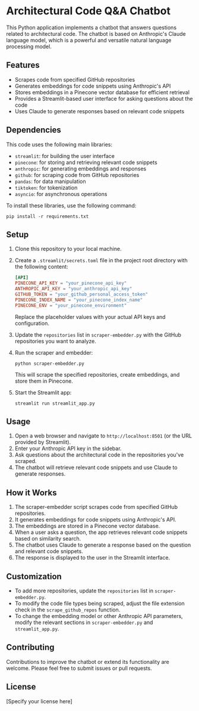 # Architectural Code Q&A Chatbot

This Python application implements a chatbot that answers questions related to architectural code. The chatbot is based on Anthropic's Claude language model, which is a powerful and versatile natural language processing model.

## Features

- Scrapes code from specified GitHub repositories
- Generates embeddings for code snippets using Anthropic's API
- Stores embeddings in a Pinecone vector database for efficient retrieval
- Provides a Streamlit-based user interface for asking questions about the code
- Uses Claude to generate responses based on relevant code snippets

## Dependencies

This code uses the following main libraries:
- `streamlit`: for building the user interface
- `pinecone`: for storing and retrieving relevant code snippets
- `anthropic`: for generating embeddings and responses
- `github`: for scraping code from GitHub repositories
- `pandas`: for data manipulation
- `tiktoken`: for tokenization
- `asyncio`: for asynchronous operations

To install these libraries, use the following command:
```
pip install -r requirements.txt
```

## Setup

1. Clone this repository to your local machine.

2. Create a `.streamlit/secrets.toml` file in the project root directory with the following content:
   ```toml
   [API]
   PINECONE_API_KEY = "your_pinecone_api_key"
   ANTHROPIC_API_KEY = "your_anthropic_api_key"
   GITHUB_TOKEN = "your_github_personal_access_token"
   PINECONE_INDEX_NAME = "your_pinecone_index_name"
   PINECONE_ENV = "your_pinecone_environment"
   ```
   Replace the placeholder values with your actual API keys and configuration.

3. Update the `repositories` list in `scraper-embedder.py` with the GitHub repositories you want to analyze.

4. Run the scraper and embedder:
   ```
   python scraper-embedder.py
   ```
   This will scrape the specified repositories, create embeddings, and store them in Pinecone.

5. Start the Streamlit app:
   ```
   streamlit run streamlit_app.py
   ```

## Usage

1. Open a web browser and navigate to `http://localhost:8501` (or the URL provided by Streamlit).
2. Enter your Anthropic API key in the sidebar.
3. Ask questions about the architectural code in the repositories you've scraped.
4. The chatbot will retrieve relevant code snippets and use Claude to generate responses.

## How it Works

1. The scraper-embedder script scrapes code from specified GitHub repositories.
2. It generates embeddings for code snippets using Anthropic's API.
3. The embeddings are stored in a Pinecone vector database.
4. When a user asks a question, the app retrieves relevant code snippets based on similarity search.
5. The chatbot uses Claude to generate a response based on the question and relevant code snippets.
6. The response is displayed to the user in the Streamlit interface.

## Customization

- To add more repositories, update the `repositories` list in `scraper-embedder.py`.
- To modify the code file types being scraped, adjust the file extension check in the `scrape_github_repos` function.
- To change the embedding model or other Anthropic API parameters, modify the relevant sections in `scraper-embedder.py` and `streamlit_app.py`.

## Contributing

Contributions to improve the chatbot or extend its functionality are welcome. Please feel free to submit issues or pull requests.

## License

[Specify your license here]
